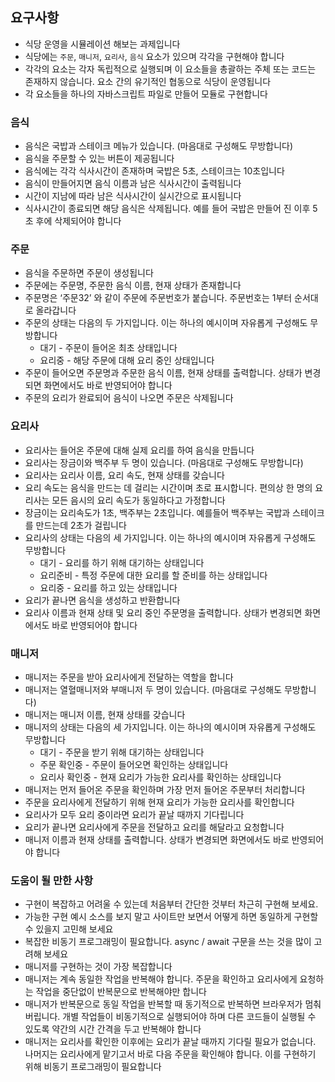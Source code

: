 ## 요구사항

- 식당 운영을 시뮬레이션 해보는 과제입니다
- 식당에는 `주문`, `매니저`, `요리사`, `음식` 요소가 있으며 각각을 구현해야 합니다
- 각각의 요소는 각자 독립적으로 실행되며 이 요소들을 총괄하는 주체 또는 코드는 존재하지 않습니다. 요소 간의 유기적인 협동으로 식당이 운영됩니다
- 각 요소들을 하나의 자바스크립트 파일로 만들어 모듈로 구현합니다

### 음식

- 음식은 국밥과 스테이크 메뉴가 있습니다. (마음대로 구성해도 무방합니다)
- 음식을 주문할 수 있는 버튼이 제공됩니다
- 음식에는 각각 식사시간이 존재하며 국밥은 5초, 스테이크는 10초입니다
- 음식이 만들어지면 음식 이름과 남은 식사시간이 출력됩니다
- 시간이 지남에 따라 남은 식사시간이 실시간으로 표시됩니다
- 식사시간이 종료되면 해당 음식은 삭제됩니다. 예를 들어 국밥은 만들어 진 이후 5초 후에 삭제되어야 합니다

### 주문

- 음식을 주문하면 주문이 생성됩니다
- 주문에는 주문명, 주문한 음식 이름, 현재 상태가 존재합니다
- 주문명은 ‘주문32’ 와 같이 주문에 주문번호가 붙습니다. 주문번호는 1부터 순서대로 올라갑니다
- 주문의 상태는 다음의 두 가지입니다. 이는 하나의 예시이며 자유롭게 구성해도 무방합니다
    - 대기 - 주문이 들어온 최초 상태입니다
    - 요리중 - 해당 주문에 대해 요리 중인 상태입니다
- 주문이 들어오면 주문명과 주문한 음식 이름, 현재 상태를 출력합니다. 상태가 변경되면 화면에서도 바로 반영되어야 합니다
- 주문의 요리가 완료되어 음식이 나오면 주문은 삭제됩니다

### 요리사

- 요리사는 들어온 주문에 대해 실제 요리를 하여 음식을 만듭니다
- 요리사는 장금이와 백주부 두 명이 있습니다. (마음대로 구성해도 무방합니다)
- 요리사는 요리사 이름, 요리 속도, 현재 상태를 갖습니다
- 요리 속도는 음식을 만드는 데 걸리는 시간이며 초로 표시합니다. 편의상 한 명의 요리사는 모든 음시의 요리 속도가 동일하다고 가정합니다
- 장금이는 요리속도가 1초, 백주부는 2초입니다. 예를들어 백주부는 국밥과 스테이크를 만드는데 2초가 걸립니다
- 요리사의 상태는 다음의 세 가지입니다. 이는 하나의 예시이며 자유롭게 구성해도 무방합니다
    - 대기 - 요리를 하기 위해 대기하는 상태입니다
    - 요리준비 - 특정 주문에 대한 요리를 할 준비를 하는 상태입니다
    - 요리중 - 요리를 하고 있는 상태입니다
- 요리가 끝나면 음식을 생성하고 반환합니다
- 요리사 이름과 현재 상태 및 요리 중인 주문명을 출력합니다. 상태가 변경되면 화면에서도 바로 반영되어야 합니다

### 매니저

- 매니저는 주문을 받아 요리사에게 전달하는 역할을 합니다
- 매니저는 열혈매니저와 부매니저 두 명이 있습니다. (마음대로 구성해도 무방합니다)
- 매니저는 매니저 이름, 현재 상태를 갖습니다
- 매니저의 상태는 다음의 세 가지입니다. 이는 하나의 예시이며 자유롭게 구성해도 무방합니다
    - 대기 - 주문을 받기 위해 대기하는 상태입니다
    - 주문 확인중 - 주문이 들어오면 확인하는 상태입니다
    - 요리사 확인중 - 현재 요리가 가능한 요리사를 확인하는 상태입니다
- 매니저는 먼저 들어온 주문을 확인하며 가장 먼저 들어온 주문부터 처리합니다
- 주문을 요리사에게 전달하기 위해 현재 요리가 가능한 요리사를 확인합니다
- 요리사가 모두 요리 중이라면 요리가 끝날 때까지 기다립니다
- 요리가 끝나면 요리사에게 주문을 전달하고 요리를 해달라고 요청합니다
- 매니저 이름과 현재 상태를 출력합니다. 상태가 변경되면 화면에서도 바로 반영되어야 합니다

### 도움이 될 만한 사항

- 구현이 복잡하고 어려울 수 있는데 처음부터 간단한 것부터 차근히 구현해 보세요.
- 가능한 구현 예시 소스를 보지 말고 사이트만 보면서 어떻게 하면 동일하게 구현할 수 있을지 고민해 보세요
- 복잡한 비동기 프로그래밍이 필요합니다. async / await 구문을 쓰는 것을 많이 고려해 보세요
- 매니저를 구현하는 것이 가장 복잡합니다
- 매니저는 계속 동일한 작업을 반복해야 합니다. 주문을 확인하고 요리사에게 요청하는 작업을 중단없이 반복문으로 반복해야만 합니다
- 매니저가 반복문으로 동일 작업을 반복할 때 동기적으로 반복하면 브라우저가 멈춰 버립니다. 개별 작업들이 비동기적으로 실행되어야 하며 다른 코드들이 실행될 수 있도록 약간의 시간 간격을 두고 반복해야 합니다
- 매니저는 요리사를 확인한 이후에는 요리가 끝날 때까지 기다릴 필요가 없습니다. 나머지는 요리사에게  맡기고서 바로 다음 주문을 확인해야 합니다. 이를 구현하기 위해 비동기 프로그래밍이 필요합니다